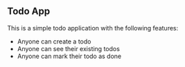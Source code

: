 ## Todo App

This is a simple todo application with the following features:

- Anyone can create a todo
- Anyone can see their existing todos
- Anyone can mark their todo as done